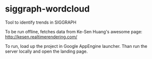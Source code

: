 # siggraph-wordcloud
Tool to identify trends in SIGGRAPH

To be run offline, fetches data from Ke-Sen Huang's awesome page: http://kesen.realtimerendering.com/

To run, load up the project in Google AppEngine launcher. Than run the server locally and open the landing page.
